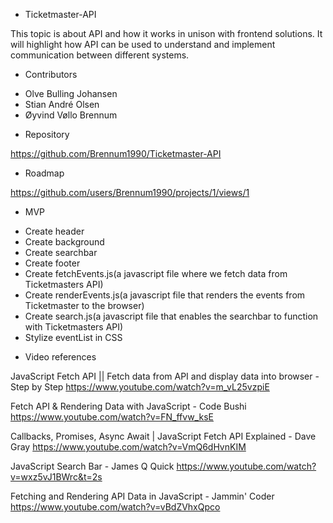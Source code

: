* Ticketmaster-API 

This topic is about API and how it works in unison with frontend solutions. It will highlight how API can be used to understand and implement communication between different systems.  

* Contributors

- Olve Bulling Johansen
- Stian André Olsen
- Øyvind Vøllo Brennum 

* Repository 

https://github.com/Brennum1990/Ticketmaster-API

* Roadmap 

https://github.com/users/Brennum1990/projects/1/views/1

* MVP

- Create header
- Create background
- Create searchbar 
- Create footer
- Create fetchEvents.js(a javascript file where we fetch data from Ticketmasters API)
- Create renderEvents.js(a javascript file that renders the events from Ticketmaster to the browser)
- Create search.js(a javascript file that enables the searchbar to function with Ticketmasters API)
- Stylize eventList in CSS

* Video references

JavaScript Fetch API || Fetch data from API and display data into browser - Step by Step
https://www.youtube.com/watch?v=m_vL25vzpiE

Fetch API & Rendering Data with JavaScript - Code Bushi
https://www.youtube.com/watch?v=FN_ffvw_ksE

Callbacks, Promises, Async Await | JavaScript Fetch API Explained - Dave Gray
https://www.youtube.com/watch?v=VmQ6dHvnKIM

JavaScript Search Bar - James Q Quick
https://www.youtube.com/watch?v=wxz5vJ1BWrc&t=2s

Fetching and Rendering API Data in JavaScript - Jammin' Coder
https://www.youtube.com/watch?v=vBdZVhxQpco